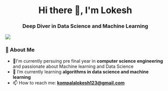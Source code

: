 <h1 align="center">Hi there 👋, I'm Lokesh</h1>
<h3 align="center">Deep Diver in  Data Science and Machine Learning</h3>

<!--
**KOMPALALOKESH/KOMPALALOKESH** is a ✨ _special_ ✨ repository because its `README.md` (this file) appears on your GitHub profile.

Here are some ideas to get you started:

- 🔭 I’m currently working on ...
- 🌱 I’m currently learning ...
- 👯 I’m looking to collaborate on ...
- 🤔 I’m looking for help with ...
- 💬 Ask me about ...
- 📫 How to reach me: ...
- 😄 Pronouns: ...
- ⚡ Fun fact: ...
-->
<img align = "center" src="https://images.unsplash.com/photo-1511914265872-c40672604a80?ixlib=rb-1.2.1&ixid=MnwxMjA3fDB8MHxwaG90by1wYWdlfHx8fGVufDB8fHx8&auto=format&fit=crop&w=1074&q=80">

<h3>🚀 About Me</h3>

- 🌱I'm currently persuing pre final year in **computer science engineering** and passionate about Machine learning and Data Science
- 🌱 I’m currently learning **algorithms in data science and machine learning**
- 📫 How to reach me: **kompalalokesh123@gmail.com**
